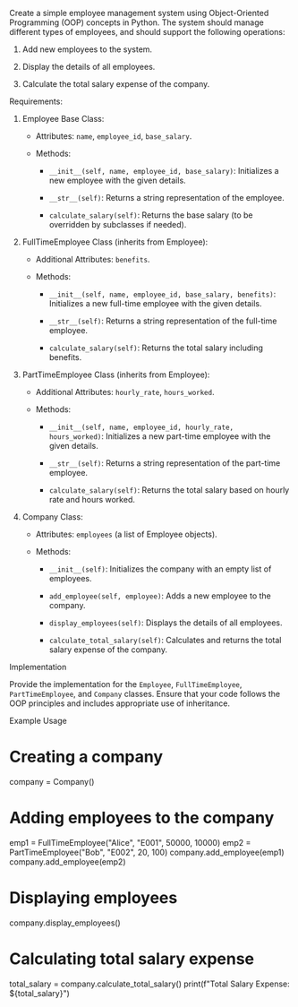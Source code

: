 Create a simple employee management system using Object-Oriented Programming (OOP) concepts in Python. The system should manage different types of employees, and should support the following operations:


1. Add new employees to the system.


2. Display the details of all employees.


3. Calculate the total salary expense of the company.


Requirements:


1. Employee Base Class:


    - Attributes: `name`, `employee_id`, `base_salary`.


    - Methods:


        - `__init__(self, name, employee_id, base_salary)`: Initializes a new employee with the given details.


        - `__str__(self)`: Returns a string representation of the employee.


        - `calculate_salary(self)`: Returns the base salary (to be overridden by subclasses if needed).


2. FullTimeEmployee Class (inherits from Employee):


    - Additional Attributes: `benefits`.


    - Methods:


        - `__init__(self, name, employee_id, base_salary, benefits)`: Initializes a new full-time employee with the given details.


        - `__str__(self)`: Returns a string representation of the full-time employee.


        - `calculate_salary(self)`: Returns the total salary including benefits.


3. PartTimeEmployee Class (inherits from Employee):


    - Additional Attributes: `hourly_rate`, `hours_worked`.


    - Methods:


        - `__init__(self, name, employee_id, hourly_rate, hours_worked)`: Initializes a new part-time employee with the given details.


        - `__str__(self)`: Returns a string representation of the part-time employee.


        - `calculate_salary(self)`: Returns the total salary based on hourly rate and hours worked.


4. Company Class:


    - Attributes: `employees` (a list of Employee objects).


    - Methods:


        - `__init__(self)`: Initializes the company with an empty list of employees.


        - `add_employee(self, employee)`: Adds a new employee to the company.


        - `display_employees(self)`: Displays the details of all employees.


        - `calculate_total_salary(self)`: Calculates and returns the total salary expense of the company.


Implementation


Provide the implementation for the `Employee`, `FullTimeEmployee`, `PartTimeEmployee`, and `Company` classes. Ensure that your code follows the OOP principles and includes appropriate use of inheritance.


Example Usage


# Creating a company
company = Company()

# Adding employees to the company
emp1 = FullTimeEmployee("Alice", "E001", 50000, 10000)
emp2 = PartTimeEmployee("Bob", "E002", 20, 100)
company.add_employee(emp1)
company.add_employee(emp2)

# Displaying employees
company.display_employees()

# Calculating total salary expense
total_salary = company.calculate_total_salary()
print(f"Total Salary Expense: ${total_salary}")

